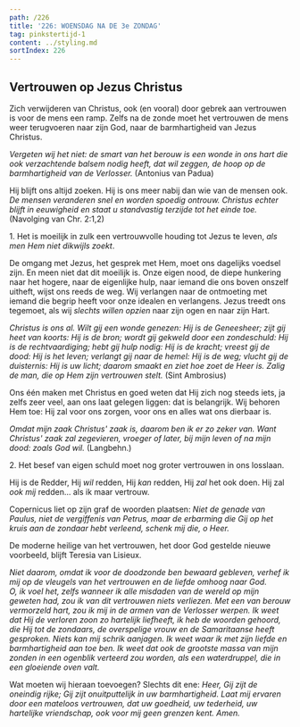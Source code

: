 ```yaml
---
path: /226
title: '226: WOENSDAG NA DE 3e ZONDAG'
tag: pinkstertijd-1
content: ../styling.md
sortIndex: 226
---
```


## Vertrouwen op Jezus Christus

Zich verwijderen van Christus, ook (en vooral) door gebrek aan vertrouwen is voor de mens een ramp. Zelfs na de zonde moet het vertrouwen de mens weer terugvoeren naar zijn God, naar de barmhartigheid van Jezus Christus.

_Vergeten wij het niet: de smart van het berouw is een wonde in ons hart die ook verzachtende balsem nodig heeft, dat wil zeggen, de hoop op de barmhartigheid van de Verlosser._ (Antonius van Padua)

Hij blijft ons altijd zoeken. Hij is ons meer nabij dan wie van de mensen ook. _De mensen veranderen snel en worden spoedig ontrouw. Christus echter blijft in eeuwigheid en staat u standvastig terzijde tot het einde toe._ (Navolging van Chr. 2:1,2)

1\. Het is moeilijk in zulk een vertrouwvolle houding tot Jezus te leven, _als men Hem niet dikwijls zoekt_.

De omgang met Jezus, het gesprek met Hem, moet ons dagelijks voedsel zijn. En meen niet dat dit moeilijk is. Onze eigen nood, de diepe hunkering naar het hogere, naar de eigenlijke hulp, naar iemand die ons boven onszelf uitheft, wijst ons reeds de weg. Wij verlangen naar de ontmoeting met iemand die begrip heeft voor onze idealen en verlangens. Jezus treedt ons tegemoet, als wij _slechts willen opzien_ naar zijn ogen en naar zijn Hart.

_Christus is ons al. Wilt gij een wonde genezen: Hij is de Geneesheer; zijt gij heet van koorts: Hij is de bron; wordt gij gekweld door een zondeschuld: Hij is de rechtvaardiging; hebt gij hulp nodig: Hij is de kracht; vreest gij de dood: Hij is het leven; verlangt gij naar de hemel: Hij is de weg; vlucht gij de duisternis: Hij is uw licht; daarom smaakt en ziet hoe zoet de Heer is. Zalig de man, die op Hem zijn vertrouwen stelt._ (Sint Ambrosius)

Ons één maken met Christus en goed weten dat Hij zich nog steeds iets, ja zelfs zeer veel, aan ons laat gelegen liggen: dat is belangrijk. Wij behoren Hem toe: Hij zal voor ons zorgen, voor ons en alles wat ons dierbaar is.

_Omdat mijn zaak Christus' zaak is, daarom ben ik er zo zeker van. Want Christus' zaak zal zegevieren, vroeger of later, bij mijn leven of na mijn dood: zoals God wil._ (Langbehn.)

2\. Het besef van eigen schuld moet nog groter vertrouwen in ons losslaan.

Hij is de Redder, Hij _wil_ redden, Hij _kan_ redden, Hij _zal_ het ook doen. Hij zal _ook mij_ redden... als ik maar vertrouw.

Copernicus liet op zijn graf de woorden plaatsen: _Niet de genade van Paulus, niet de vergiffenis van Petrus, maar de erbarming die Gij op het kruis aan de zondaar hebt verleend, schenk mij die, o Heer._

De moderne heilige van het vertrouwen, het door God gestelde nieuwe voorbeeld, blijft Teresia van Lisieux.

_Niet daarom, omdat ik voor de doodzonde ben bewaard gebleven, verhef ik mij op de vleugels van het vertrouwen en de liefde omhoog naar God._  
_O, ik voel het, zelfs wanneer ik alle misdaden van de wereld op mijn geweten had, zou ik van dit vertrouwen niets verliezen. Met een van berouw vermorzeld hart, zou ik mij in de armen van de Verlosser werpen. Ik weet dat Hij de verloren zoon zo hartelijk liefheeft, ik heb de woorden gehoord, die Hij tot de zondaars, de overspelige vrouw en de Samaritaanse heeft gesproken. Niets kan mij schrik aanjagen. Ik weet waar ik met zijn liefde en barmhartigheid aan toe ben. Ik weet dat ook de grootste massa van mijn zonden in een ogenblik verteerd zou worden, als een waterdruppel, die in een gloeiende oven valt._

Wat moeten wij hieraan toevoegen? Slechts dit ene: _Heer, Gij zijt de oneindig rijke; Gij zijt onuitputtelijk in uw barmhartigheid. Laat mij ervaren door een mateloos vertrouwen, dat uw goedheid, uw tederheid, uw hartelijke vriendschap, ook voor mij geen grenzen kent. Amen._
